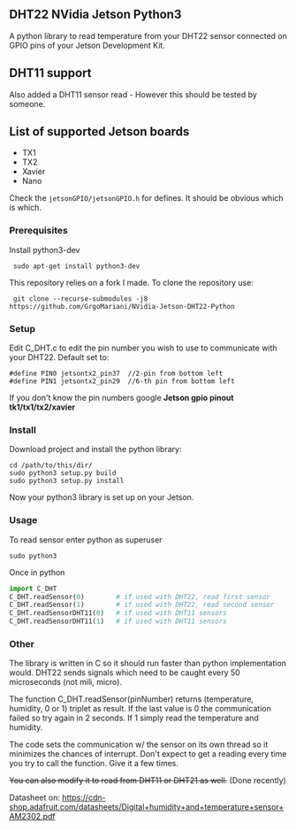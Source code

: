 ## DHT22 NVidia Jetson Python3
A python library to read temperature from your DHT22 sensor connected on GPIO pins of your Jetson Development Kit.

## DHT11 support
Also added a DHT11 sensor read - However this should be tested by someone.

## List of supported Jetson boards
* TX1
* TX2
* Xavier
* Nano

Check the `jetsonGPIO/jetsonGPIO.h`  for defines. It should be obvious which is which.

### Prerequisites
Install python3-dev
```
 sudo apt-get install python3-dev
```

This repository relies on a fork I made. To clone the repository use:
```
 git clone --recurse-submodules -j8 https://github.com/GrgoMariani/NVidia-Jetson-DHT22-Python
```

### Setup
Edit C_DHT.c to edit the pin number you wish to use to communicate with your DHT22.
Default set to:
 ```
 #define PIN0 jetsontx2_pin37  //2-pin from bottom left
 #define PIN1 jetsontx2_pin29  //6-th pin from bottom left
 ```
If you don't know the pin numbers google __Jetson gpio pinout tk1/tx1/tx2/xavier__

### Install
Download project and install the python library:
 ```
 cd /path/to/this/dir/
 sudo python3 setup.py build
 sudo python3 setup.py install
 ```

Now your python3 library is set up on your Jetson.

### Usage
To read sensor enter python as superuser

 ```
 sudo python3
 ```
 Once in python
 ```python
 import C_DHT
 C_DHT.readSensor(0)        # if used with DHT22, read first sensor
 C_DHT.readSensor(1)        # if used with DHT22, read second sensor
 C_DHT.readSensorDHT11(0)   # if used with DHT11 sensors
 C_DHT.readSensorDHT11(1)   # if used with DHT11 sensors
 ```


### Other
The library is written in C so it should run faster than python implementation would. DHT22 sends signals which need to be caught every 50 microseconds (not mili, micro).

The function C_DHT.readSensor(pinNumber) returns (temperature, humidity, 0 or 1) triplet as result.
If the last value is 0 the communication failed so try again in 2 seconds. If 1 simply read the temperature and humidity.


The code sets the communication w/ the sensor on its own thread so it minimizes the chances of interrupt.
Don't expect to get a reading every time you try to call the function. Give it a few times.

~~You can also modify it to read from DHT11 or DHT21 as well.~~ (Done recently)

Datasheet on: https://cdn-shop.adafruit.com/datasheets/Digital+humidity+and+temperature+sensor+AM2302.pdf
